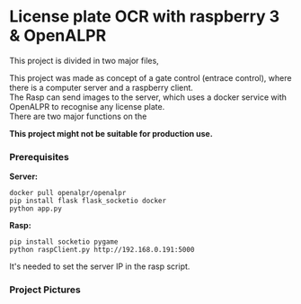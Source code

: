 # License plate OCR with raspberry 3 & OpenALPR

This project is divided in two major files,

This project was made as concept of a gate control (entrace control), where there is a computer server and a raspberry client.<br>
The Rasp can send images to the server, which uses a docker service with OpenALPR to recognise any license plate.<br>
There are two major functions on the 

**This project might not be suitable for production use.**

### Prerequisites
**Server:**
````text
docker pull openalpr/openalpr
pip install flask flask_socketio docker
python app.py
````

**Rasp:**
````text
pip install socketio pygame
python raspClient.py http://192.168.0.191:5000
````

It's needed to set the server IP in the rasp script.

### Project Pictures